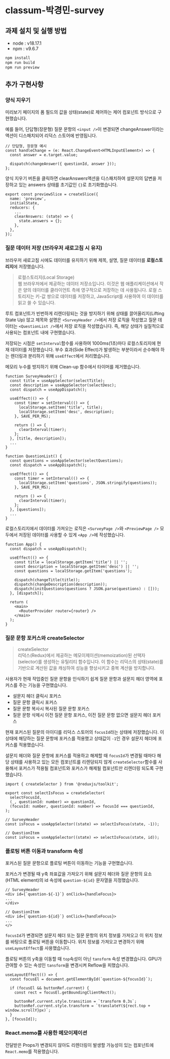 # classum-박경민-survey

## 과제 설치 및 실행 방법

- node : v18.17.1
- npm : v9.6.7

```bash
npm install
npm run build
npm run preview
```

## 추가 구현사항

### 양식 지우기

미리보기 페이지의 폼 필드의 값을 상태(state)로 제어하는 제어 컴포넌트 방식으로 구현했습니다.

예를 들어, 단답형(장문형) 질문 문항의 `<input />`이 변경되면 changeAnswer이라는 액션이 디스패치되어 리덕스 스토어에 반영됩니다.

```tsx
// 단답형, 장문형 예시
const handleChange = (e: React.ChangeEvent<HTMLInputElement>) => {
  const answer = e.target.value;

  dispatch(changeAnswer({ questionId, answer }));
};
```

양식 지우기 버튼을 클릭하면 clearAnswers액션을 디스패치하여 설문지의 답변을 저장하고 있는 answers 상태를 초기값인 `{}`로 초기화했습니다.

```tsx
export const previewSlice = createSlice({
  name: 'preview',
  initialState,
  reducers: {
    ...
    clearAnswers: (state) => {
      state.answers = {};
    },
  },
});
```

### 질문 데이터 저장 (브라우저 새로고침 시 유지)

브라우저 새로고침 시에도 데이터를 유지하기 위해 제목, 설명, 질문 데이터를 **로컬스토리지**에 저장했습니다.

> 로컬스토리지(Local Storage)</br>
> 웹 브라우저에서 제공하는 데이터 저장소입니다. 이것은 웹 애플리케이션에서 작은 양의 데이터를 클라이언트 측에 영구적으로 저장하는 데 사용됩니다. 로컬 스토리지는 키-값 쌍으로 데이터를 저장하고, JavaScript를 사용하여 이 데이터를 읽고 쓸 수 있습니다.

루트 컴포넌트가 빈번하게 리렌더링되는 것을 방지하기 위해 상태를 끌어올리지(Lifting State Up) 않고 제목와 설명은 `<SurveyHeader />`에서 저장 로직을 작성했고 질문 데이터는 `<QuestionList />`에서 저장 로직을 작성했습니다. 즉, 해당 상태가 실질적으로 사용되는 컴포넌트 내에 구현했습니다.

저장되는 시점은 `setInterval`함수를 사용하여 1000ms(1초)마다 로컬스토리지에 현재 데이터를 저장했습니다. 부수 효과(Side Effect)가 발생하는 부분이라서 순수해야 하는 렌더링과 분리하기 위해 `useEffect`에서 처리했습니다.

메모리 누수를 방지하기 위해 Clean-up 함수에서 타이머를 제거했습니다.

```tsx
function SurveyHeader() {
  const title = useAppSelector(selectTitle);
  const description = useAppSelector(selectDesc);
  const dispatch = useAppDispatch();

  useEffect(() => {
    const timer = setInterval(() => {
      localStorage.setItem('title', title);
      localStorage.setItem('desc', description);
    }, SAVE_PER_MS);

    return () => {
      clearInterval(timer);
    };
  }, [title, description]);
  ...
}
```

```tsx
function QuestionList() {
  const questions = useAppSelector(selectQuestions);
  const dispatch = useAppDispatch();

  useEffect(() => {
    const timer = setInterval(() => {
      localStorage.setItem('questions', JSON.stringify(questions));
    }, SAVE_PER_MS);

    return () => {
      clearInterval(timer);
    };
  }, [questions]);
  ...
}
```

로컬스토리지에서 데이터를 가져오는 로직은 `<SurveyPage />`와 `<PreviewPage />` 모두에서 저장된 데이터를 사용할 수 있게 `<App />`에 작성했습니다.

```tsx
function App() {
  const dispatch = useAppDispatch();

  useEffect(() => {
    const title = localStorage.getItem('title') || '';
    const description = localStorage.getItem('desc') || '';
    const questions = localStorage.getItem('questions');

    dispatch(changeTitle(title));
    dispatch(changeDescription(description));
    dispatch(initQuestions(questions ? JSON.parse(questions) : []));
  }, [dispatch]);

  return (
    <main>
      <RouterProvider router={router} />
    </main>
  );
}
```

### 질문 문항 포커스와 createSelector

> createSelector<br/>
> 리덕스(Redux)에서 제공하는 메모이제이션(memoization)된 선택자(selector)를 생성하는 유틸리티 함수입니다. 이 함수는 리덕스의 상태(state)를 기반으로 계산된 값을 캐싱하여 성능을 향상시키고 중복 계산을 방지합니다.

사용자가 현재 작업중인 질문 문항을 인식하기 쉽게 질문 문항과 설문지 헤더 영역에 포커스를 주는 기능을 구현했습니다.

- 설문지 헤더 클릭시 포커스
- 질문 문항 클릭시 포커스
- 질문 문항 복사시 복사된 질문 문항 포커스
- 질문 문항 삭제시 이전 질문 문항 포커스, 이전 질문 문항 없으면 설문지 헤더 포커스

현재 포커스된 질문의 아이디를 리덕스 스토어의 `focusId`라는 상태에 저장했습니다. 이 상태에 해당하는 질문 문항에 포커스를 적용했고 상태값이 `-1`인 경우 설문지 헤더에 포커스를 적용했습니다.

설문지 헤더와 질문 문항에 포커스를 적용하고 해제할 때 `focusId`가 변경될 때마다 해당 상태를 사용하고 있는 모든 컴포넌트를 리렌덩되지 않게 `createSelector`함수를 사용해서 포커스가 적용될 컴포넌트와 포커스가 해제될 컴포넌트만 리렌더링 되도록 구현했습니다.

```tsx
import { createSelector } from '@reduxjs/toolkit';

export const selectIsFocus = createSelector(
  selectFocusId,
  (_, questionId: number) => questionId,
  (focusId: number, questionId: number) => focusId === questionId,
);
```

```tsx
// SurveyHeader
const isFocus = useAppSelector((state) => selectIsFocus(state, -1));

// QuestionItem
const isFocus = useAppSelector((state) => selectIsFocus(state, id));
```

### 플로팅 버튼 이동과 transform 속성

포커스된 질문 문항으로 플로팅 버튼이 이동하는 기능을 구현했습니다.

포커스가 변경될 때 y축 좌표값을 가져오기 위해 설문지 헤더와 질문 문항의 요소(HTML element)의 id 속성에 `question-${id}` 문자열을 지정했습니다.

```tsx
// SurveyHeader
<div id={`question-${-1}`} onClick={handleFocus}>
...
</div>

// QuestionItem
<div id={`question-${id}`} onClick={handleFocus}>
...
</>
```

`focusId`가 변경되면 설문지 헤더 또는 질문 문항의 위치 정보를 가져오고 이 위치 정보를 바탕으로 플로팅 버튼을 이동합니다. 위치 정보를 가져오고 변경하기 위해 `useLayoutEffect`를 사용했습니다.

플로팅 버튼의 y축을 이동할 때 `top`속성이 아닌 `tansform` 속성 변경했습니다. GPU가 관여할 수 있는 속성인 `tansform`을 변경시켜 Reflow을 피했습니다.

```tsx
useLayoutEffect(() => {
  const focusEl = document.getElementById(`question-${focusId}`);

  if (focusEl && buttonRef.current) {
    const rect = focusEl.getBoundingClientRect();

    buttonRef.current.style.transition = `transform 0.3s`;
    buttonRef.current.style.transform = `translateY(${rect.top + window.scrollY}px)`;
  }
}, [focusId]);
```

### React.memo를 사용한 메모이제이션

전달받은 Props가 변경되지 않아도 리렌더링이 발생할 가능성이 있는 컴포넌트에 `React.memo`를 적용했습니다.
